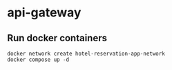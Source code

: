 # api-gateway

## Run docker containers
```
docker network create hotel-reservation-app-network
docker compose up -d
```